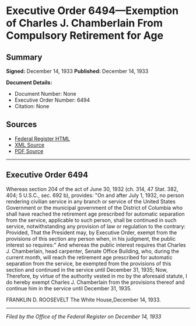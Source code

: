 # Executive Order 6494—Exemption of Charles J. Chamberlain From Compulsory Retirement for Age

## Summary

**Signed:** December 14, 1933
**Published:** December 14, 1933

**Document Details:**
- Document Number: None
- Executive Order Number: 6494
- Citation: None

## Sources
- [Federal Register HTML](https://www.presidency.ucsb.edu/documents/executive-order-6494-exemption-charles-j-chamberlain-from-compulsory-retirement-for-age)
- [XML Source](None)
- [PDF Source](None)

---

## Executive Order 6494

Whereas section 204 of the act of June 30, 1932 (ch. 314, 47 Stat. 382, 404; 5 U.S.C., sec. 692 b), provides:
"On and after July 1, 1932, no person rendering civilian service in any branch or service of the United States Government or the municipal government of the District of Columbia who shall have reached the retirement age prescribed for automatic separation from the service, applicable to such person, shall be continued in such service, notwithstanding any provision of law or regulation to the contrary: Provided, That the President may, by Executive Order, exempt from the provisions of this section any person when, in his judgment, the public interest so requires:"
And whereas the public interest requires that Charles J. Chamberlain, head carpenter, Senate Office Building, who, during the current month, will reach the retirement age prescribed for automatic separation from the service, be exempted from the provisions of this section and continued in the service until December 31, 1935;
Now, Therefore, by virtue of the authority vested in mo by the aforesaid statute, I do hereby exempt Charles J. Chamberlain from the provisions thereof and continue him in the service until December 31, 1935.

FRANKLIN D. ROOSEVELT
The White House,December 14, 1933.

---

*Filed by the Office of the Federal Register on December 14, 1933*

